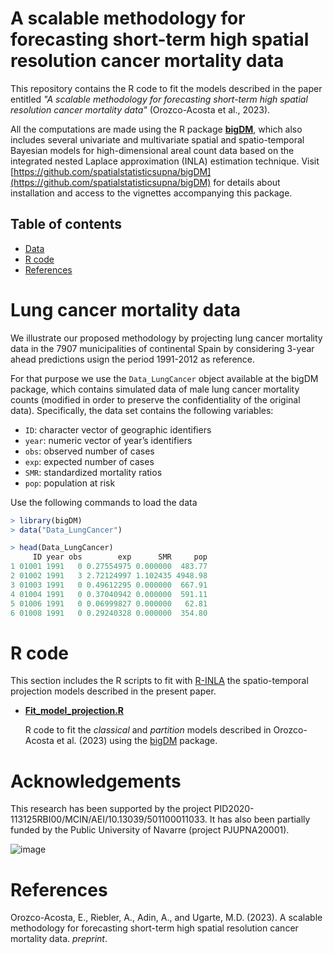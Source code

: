 # A scalable methodology for forecasting short-term high spatial resolution cancer mortality data

This repository contains the R code to fit the models described in the paper entitled _"A scalable methodology for forecasting short-term high spatial resolution cancer mortality data"_ (Orozco-Acosta et al., 2023).

All the computations are made using the R package [**bigDM**](https://cran.r-project.org/web/packages/bigDM/index.html), which also includes several univariate and multivariate spatial and spatio-temporal Bayesian models for high-dimensional areal count data based on the integrated nested Laplace approximation (INLA) estimation technique. Visit [https://github.com/spatialstatisticsupna/bigDM](https://github.com/spatialstatisticsupna/bigDM) for details about installation and access to the vignettes accompanying this package.


## Table of contents

- [Data](#Lung-cancer-mortality-data)
- [R code](#R-code)
- [References](#References)


# Lung cancer mortality data

We illustrate our proposed methodology by projecting lung cancer mortality data in the 7907 municipalities of continental Spain by considering 3-year ahead predictions usign the period 1991-2012 as reference.

For that purpose we use the `Data_LungCancer` object available at the bigDM package, which contains simulated data of male lung cancer mortality counts (modified in order to preserve the confidentiality of the original data). Specifically, the data set contains the following variables:
- ```ID```: character vector of geographic identifiers
- ```year```: numeric vector of year’s identifiers
- ```obs```: observed number of cases
- ```exp```: expected number of cases
- ```SMR```:  standardized mortality ratios
- ```pop```: population at risk

Use the following commands to load the data
```r 
> library(bigDM)
> data("Data_LungCancer")

> head(Data_LungCancer)
     ID year obs        exp      SMR     pop
1 01001 1991   0 0.27554975 0.000000  483.77
2 01002 1991   3 2.72124997 1.102435 4948.98
3 01003 1991   0 0.49612295 0.000000  667.91
4 01004 1991   0 0.37040942 0.000000  591.11
5 01006 1991   0 0.06999827 0.000000   62.81
6 01008 1991   0 0.29240328 0.000000  354.80
```


# R code

This section includes the R scripts to fit with [R-INLA](https://www.r-inla.org/) the spatio-temporal projection models described in the present paper.

- [**Fit_model_projection.R**](https://github.com/spatialstatisticsupna/Scalable_Prediction/blob/main/R/Fit_model_projection.R)

  R code to fit the *classical* and *partition* models described in Orozco-Acosta et al. (2023) using the [bigDM](https://github.com/spatialstatisticsupna/bigDM) package.

<!---
- [cv_measures.R](https://github.com/spatialstatisticsupna/Scalable_Prediction/blob/main/R/cv_measures.R) is a R function to compute the cross validation measures implemented in [Liu, Z., & Rue, H. (2022)](https://arxiv.org/pdf/2210.04482.pdf) called Leave-One-Out Cross-Validation (LOOCV) and Leave-Group-Out Cross-Validation (LGOCV) for latent Gaussian models. For example:

```r
  ## loading packages ##
  library(bigDM)
  library(INLA)
  
  ## data preparation ##
  Carto_SpainMUN$ID.prov <- substr(Carto_SpainMUN$ID, 1, 2)
  carto <- Carto_SpainMUN[Carto_SpainMUN$ID.prov == "01", ] # 01 Álava
  data <- Data_LungCancer
  data <- data[substr(data$ID, 1, 2) %in% "01", ]
  
  # NA values for predict ##
  data$obs[data$year %in% 2013:2015] <- NA
  
  ## fit INLA model ##
  model <- STCAR_INLA(carto = carto, data = data, ID.area = "ID", ID.year = "year", 
                      O = "obs", E = "pop", spatial = "BYM2", temporal = "rw1", 
                      interaction = "TypeI", model = "global", inla.mode = "compact")
  
  ## compute cross validation measures ##
  source("R/cv_measures.R")
  cvmeasures <- CV(model)
                           
```
--->

# Acknowledgements

This research has been supported by the project PID2020-113125RBI00/MCIN/AEI/10.13039/501100011033. It has also been partially funded by the Public University of Navarre (project PJUPNA20001).

![image](https://github.com/spatialstatisticsupna/Scalable_Prediction/blob/main/micin-aei.jpg)

# References

<!--- Liu, Z., & Rue, H. (2022). Leave-Group-Out Cross-Validation For Latent Gaussian Models. _arXiv preprint arXiv:2210.04482_. [https://doi.org/10.48550/arXiv.2210.04482](https://doi.org/10.48550/arXiv.2210.04482) --->

Orozco-Acosta, E., Riebler, A., Adin, A., and Ugarte, M.D. (2023). A scalable methodology for forecasting short-term high spatial resolution cancer mortality data. _preprint_.

<!--- Van Niekerk, J., Krainski, E., Rustand, D., & Rue, H. (2023). A new avenue for Bayesian inference with INLA. _Computational Statistics & Data Analysis_, 107692. [https://doi.org/10.1016/j.csda.2023.107692](https://doi.org/10.1016/j.csda.2023.107692) --->
